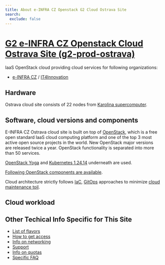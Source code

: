 ```yaml
---
title: About e-INFRA CZ Openstack G2 Cloud Ostrava Site
search:
  exclude: false
---
```


# [G2 e-INFRA CZ Openstack Cloud Ostrava Site (g2-prod-ostrava)](https://ostrava.openstack.cloud.e-infra.cz/)

IaaS OpenStack cloud providing cloud services for following organizations:
 * [e-INFRA CZ](https://www.e-infra.cz/en) / [IT4Innovation](https://www.it4i.cz/en)


## Hardware

Ostrava cloud site consists of 22 nodes from [Karolina supercomputer](../../../supercomputing/karolina/compute-nodes/#cloud-compute-node).

## Software, cloud versions and components

E-INFRA CZ Ostrava cloud site is built on top of [OpenStack](https://www.openstack.org/), which is a free open standard IaaS cloud computing platform
and one of the top 3 most active open source projects in the world. New OpenStack major versions are
released twice a year. OpenStack functionality is separated into more than 50 services.


[OpenStack Yoga](https://www.openstack.org/software/yoga/) and [Kubernetes 1.24.14](https://kubernetes.io/blog/2022/05/03/kubernetes-1-24-release-announcement/) underneath are used.


[Following OpenStack components are available](./openstack-components.md).

Cloud architecture strictly follows [IaC](https://en.wikipedia.org/wiki/Infrastructure_as_code), [GitOps](https://opengitops.dev/) approaches to minimize [cloud maintenance toil](https://sre.google/workbook/eliminating-toil/).

## Cloud workload


## Other Techical Info Specific for This Site

 * [List of flavors](./flavors.md)
 * [How to get access](./get-access.md)
 * [Info on networking](./networking.md)
 * [Support](./get-support.md)
 * [Info on quotas](./quota-limits.md)
 * [Specific FAQ](./faq.md)
